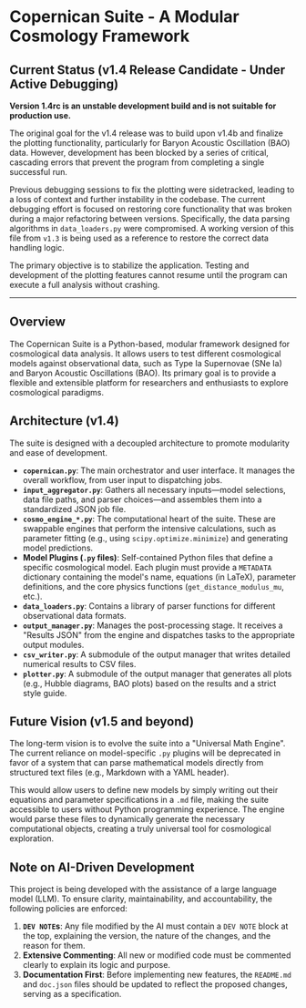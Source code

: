 # Copernican Suite - A Modular Cosmology Framework

## Current Status (v1.4 Release Candidate - Under Active Debugging)

**Version 1.4rc is an unstable development build and is not suitable for production use.**

The original goal for the v1.4 release was to build upon v1.4b and finalize the plotting functionality, particularly for Baryon Acoustic Oscillation (BAO) data. However, development has been blocked by a series of critical, cascading errors that prevent the program from completing a single successful run.

Previous debugging sessions to fix the plotting were sidetracked, leading to a loss of context and further instability in the codebase. The current debugging effort is focused on restoring core functionality that was broken during a major refactoring between versions. Specifically, the data parsing algorithms in `data_loaders.py` were compromised. A working version of this file from `v1.3` is being used as a reference to restore the correct data handling logic.

The primary objective is to stabilize the application. Testing and development of the plotting features cannot resume until the program can execute a full analysis without crashing.

---

## Overview

The Copernican Suite is a Python-based, modular framework designed for cosmological data analysis. It allows users to test different cosmological models against observational data, such as Type Ia Supernovae (SNe Ia) and Baryon Acoustic Oscillations (BAO). Its primary goal is to provide a flexible and extensible platform for researchers and enthusiasts to explore cosmological paradigms.

## Architecture (v1.4)

The suite is designed with a decoupled architecture to promote modularity and ease of development.

-   **`copernican.py`**: The main orchestrator and user interface. It manages the overall workflow, from user input to dispatching jobs.
-   **`input_aggregator.py`**: Gathers all necessary inputs—model selections, data file paths, and parser choices—and assembles them into a standardized JSON job file.
-   **`cosmo_engine_*.py`**: The computational heart of the suite. These are swappable engines that perform the intensive calculations, such as parameter fitting (e.g., using `scipy.optimize.minimize`) and generating model predictions.
-   **Model Plugins (`.py` files)**: Self-contained Python files that define a specific cosmological model. Each plugin must provide a `METADATA` dictionary containing the model's name, equations (in LaTeX), parameter definitions, and the core physics functions (`get_distance_modulus_mu`, etc.).
-   **`data_loaders.py`**: Contains a library of parser functions for different observational data formats.
-   **`output_manager.py`**: Manages the post-processing stage. It receives a "Results JSON" from the engine and dispatches tasks to the appropriate output modules.
-   **`csv_writer.py`**: A submodule of the output manager that writes detailed numerical results to CSV files.
-   **`plotter.py`**: A submodule of the output manager that generates all plots (e.g., Hubble diagrams, BAO plots) based on the results and a strict style guide.

## Future Vision (v1.5 and beyond)

The long-term vision is to evolve the suite into a "Universal Math Engine". The current reliance on model-specific `.py` plugins will be deprecated in favor of a system that can parse mathematical models directly from structured text files (e.g., Markdown with a YAML header).

This would allow users to define new models by simply writing out their equations and parameter specifications in a `.md` file, making the suite accessible to users without Python programming experience. The engine would parse these files to dynamically generate the necessary computational objects, creating a truly universal tool for cosmological exploration.

## Note on AI-Driven Development

This project is being developed with the assistance of a large language model (LLM). To ensure clarity, maintainability, and accountability, the following policies are enforced:
1.  **`DEV NOTE`s**: Any file modified by the AI must contain a `DEV NOTE` block at the top, explaining the version, the nature of the changes, and the reason for them.
2.  **Extensive Commenting**: All new or modified code must be commented clearly to explain its logic and purpose.
3.  **Documentation First**: Before implementing new features, the `README.md` and `doc.json` files should be updated to reflect the proposed changes, serving as a specification.